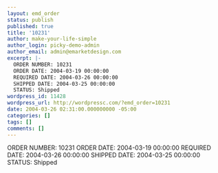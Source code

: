 ```yaml
---
layout: emd_order
status: publish
published: true
title: '10231'
author: make-your-life-simple
author_login: picky-demo-admin
author_email: admin@emarketdesign.com
excerpt: |-
  ORDER NUMBER: 10231
  ORDER DATE: 2004-03-19 00:00:00
  REQUIRED DATE: 2004-03-26 00:00:00
  SHIPPED DATE: 2004-03-25 00:00:00
  STATUS: Shipped
wordpress_id: 11428
wordpress_url: http://wordpressc.com/?emd_order=10231
date: 2004-03-26 02:31:00.000000000 -05:00
categories: []
tags: []
comments: []
---
```

ORDER NUMBER: 10231
ORDER DATE: 2004-03-19 00:00:00
REQUIRED DATE: 2004-03-26 00:00:00
SHIPPED DATE: 2004-03-25 00:00:00
STATUS: Shipped
